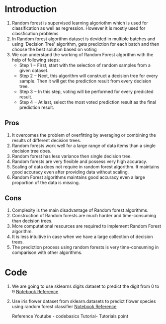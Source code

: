 # Introduction
1. Random forest is supervised learning algoriothm which is used for classification as well as regression. However it is mostly used for classfication problems
2. In Random forest algorithm dataset is devided in multiple batches and using 'Decision Tree' algorithm, gets prediction for each batch and then choose the best solution based on voting
3. We can understand the working of Random Forest algorithm with the help of following steps:
    - Step 1 − First, start with the selection of random samples from a given dataset.
    - Step 2 − Next, this algorithm will construct a decision tree for every sample. Then it will get the prediction result from every decision tree.
    - Step 3 − In this step, voting will be performed for every predicted result.
    - Step 4 − At last, select the most voted prediction result as the final prediction result.
    
## Pros
1. It overcomes the problem of overfitting by averaging or combining the results of different decision trees.
2. Random forests work well for a large range of data items than a single decision tree does.
3. Random forest has less variance then single decision tree.
4. Random forests are very flexible and possess very high accuracy.
5. Scaling of data does not require in random forest algorithm. It maintains good accuracy even after providing data without scaling.
6. Random Forest algorithms maintains good accuracy even a large proportion of the data is missing.

## Cons
1. Complexity is the main disadvantage of Random forest algorithms.
2. Construction of Random forests are much harder and time-consuming than decision trees.
3. More computational resources are required to implement Random Forest algorithm.
4. It is less intuitive in case when we have a large collection of decision trees.
5. The prediction process using random forests is very time-consuming in comparison with other algorithms.

# Code
1. We are going to use sklearns digits dataset to predict the digit from 0 to 9
   [Notebook Reference](Random_Forest.ipynb)
   
2. Use iris flower dataset from sklearn.datasets to predict flower species using random forest classifier
   [Notebook Reference](Exercise_Random_Forest.ipynb)
   
   Reference
   Youtube - codebasics
   Tutorial- Tutorials point
